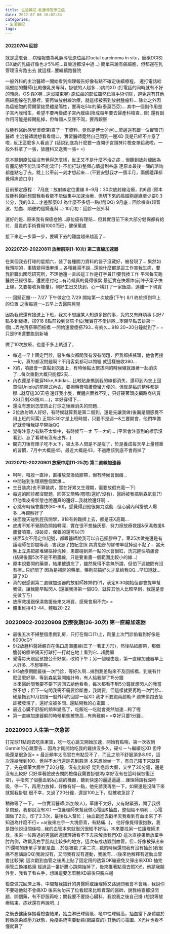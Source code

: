 ```yaml
---
title: 生活雜記-乳腺導管原位癌
date: 2022-07-06 16:02:34
categories: 
- 生活雜記
tags:
---
```


#### 20220704 回診
就是這麼衰...
病理報告為乳腺導管原位癌(Ductal carcinoma in situ，簡稱DCIS)
(3X歲的乳癌好像也才5%吧...買樂透都沒中過...)
簡單來說有癌細胞，但都還在乳管理沒有跑出去
就這樣...要繼續跑醫院

一般外科的主治醫師一開始看到病理報告好像有點不確定後續療程，
還打電話給隔壁間的醫師(比較像乳房專科，掛號的人超多...)詢問XD
(打電話的同時就有不好的預感，OS:靠X喔...還沒結束喔)
原位癌的部位雖然已經手術切除，避免還有其他癌細胞躲在乳腺裡，要再做放射線治療，就這樣被丟到放射腫瘤科...
除此之外因為癌細胞的荷爾蒙接受體是陽性，要再吃5年的藥(泰莫西芬)...
其中一個副作用是子宮內膜增生，希望不要再變成子宮內膜癌(換成每年要去婦產科檢查...昏)
還有副作用可能是經期亂掉，但每個人反應不同，要再觀察

放腫科醫師感覺很資深(查了一下資料，竟然是博士＠＠)...旁邊還有跟一位實習(?)醫師
主治醫師說想看看傷口，實習醫師竟然自己閃到一邊XD 我是已經不介意了啦...反正這麼多人看過了
(話說到底為什麼要一直開子宮頸抹片檢查單給我啦，一般外科拿了一張，放腫科又送我一張= =)

原本聽到原位癌沒有覺得怎麼樣，反正又不是什麼不治之症...
但聽到放射線因為有畫記號不能洗澡不能流汗(=不能打球)整個心情盪到谷底
連原本最後一關的諮詢都差點忘了去，跳上公車前一刻才想起來...
(不要安慰我才一個半月，兩個禮拜都覺得痛苦口亨)

目前預定療程：
7月底：放射線定位畫線
8~9月：30次放射線治療，約6週
(原本放腫科醫師想幫我看看能不能做集中加速治療，但切下來的癌細胞邊緣至少要0.3公分，我的0.2...
才差那麼0.1 為什麼不多切一點(誤)QQ)
9月底：回診檢查(超音波、抽血、順便約個婦產科...)
10月初：回診一般外科

還好的是...原來我有保癌症險...原位癌有理賠...
但其實目前下來大部分健保都有給付，最貴的手術費用1000而已，健保萬歲

接下來走一步算一步，要瞞下去的難度越來越高了...


#### 20220729-20220811 放療前期(1-10次) 第二直線加速器
在某個我去打球的星期六，裝了各種開刀資料的袋子沒藏好，被發現了...
果然如我預期的，事情變得很麻煩...
各種雞湯不說...還說什麼都是這工作害我生病，要我辭職出國唸研究所，不理他還一直該這工作是打字員(?)要我換工作
平常每天跑醫院已經很累，還要應付他...有時候真的覺得很累
最近實在快爆炸(前陣子案子快上線，又要接收負能量)，剛好生日又快到，心一橫訂了一家飯店，逃離一下現實

--- 回歸正題---
7/27 下午做定位
7/29 開始第一次放療(下午)
8/1  終於擠到早上的位置
之後每週一~五早上去醫院晃晃

因為我爸還有接送上下班，我又不想讓某人知道多餘的事，免的又有麻煩事
只好7點多到板橋，搭918 8點前殺到醫院卡位(我實在不愛排隊...寧願早點去排第一個)...弄完再搭車回板橋
一開始還傻傻搭793...有夠久...918 20~30分鐘就到了= = 只是918還要跑到新埔

做了10次放療，也差不多上軌道了，
- 每週一早上固定門診，醫生每次都問我有沒有問題，但我都搖搖頭，他會再接一句，真的都沒問題啊？不用客氣都可以問喔
  就這樣被收390...
- X的，噴膜會一直黏到衣服上，有時候黏太緊拔開的時候線就跟著一起消失了...每次重劃大概只能撐2天...
- 內衣還是不能穿Nike,Adidas...比較貼身搞到我的線都消失，還印到內衣上囧
  買個Uniqlo的前開式內衣，要擦藥膏噴蘆薈蠻方便的，但就是黏的整件都是膠...就穿這30天吧
  還好我小隻，實體店面找不到，只好硬著頭皮網路商店買XS(只剩XS跟XL...)，幸好穿得下...
- 還沒有想到怎麼防止打球之後線消失的問題...
- 2位放射師人好好，有時候就算我是第二個到，還是先讓我做(後面是個感覺不用上班的阿罵)
  正常8:30才是上班時間，只要不是週一&三要開會，他們準備好就會嚷我提早開始QQ
- 覺得注意力有點不太集中，有時候ㄎ一ㄤ ㄎ一ㄤ的... 
  (平常會注意到的標示沒看到、忘了看球有沒有出界...)
- 開完刀後有陣子吃不太下，被太多人問是不是瘦了，於是養成每天早上量體重的習慣，7月中大概是45，最近大概是43，不過應該到底不會再掉了

#### 20220712-20220901 放療中期(11-25次) 第二直線加速器
- 呵呵，噴膜一直掉，直接放棄換紙膠帶，但有時候會很癢...
- 中間碰到生理期整個累爆...
- 生日裝病(也不算裝病，實在好累又生理期，需要放假充電一下)
- 每週的回診都沒問題，回答又簡略(嗯嗯/還好/沒有)，醫師被我搞到森氣氣(?)
  但他看皮膚狀態也說還真的還好...我就說還好啊...
- 心跳有時候會變快(80-90)，感覺得到他很努力跳動...但心臟內科掛號人爆多...再觀察好了
- 後面幾天碰到屁孩開學，918有夠難擠上去，都是莊X高職...
- 皮膚不知不覺顏色開始轉深，實在很不想操灰搭，努力擦放療救援&保濕救援&蘆薈噴霧，沒破皮，保養的還可以(?)
- 後面5次不用定位記號，都跟醫師說我可以自己撕膠帶了，第25次做完還是有護理師在診間等我...害我忘了拍紀念照
  其實患部的膠帶早就掉過不黏了...
  當天晚上立馬把那堆線摳掉洗掉，患部碰到熱一點的水會很紅，洗完趕快噴蘆薈
  (結果後面5次不是不用畫線，只是要重畫一個範圍比較小的線...)
- 原本說要開的藥單，結果被遺忘了，雖然覺得不拿無所謂，但怕下週被問有沒有擦...只好問了
  因為是補開的藥單，藥劑部搞好久才拿給我QQ...早知道就...算了XD
- 真的很感謝第二直線加速器的放射師姊姊們(?)，表定8:30開始但都會提早幫我做，讓我能早點閃人
  (還讓我排第一個QQ，就算其他人比較早到，我還是會先做ㄎㄎ)
- 放療救援跟保濕救援後來又補買，感覺會用不完= =
- 體重維持43-44，體脂20-22


### 20220902-20220908 放療後期(26-30次) 第一直線加速器
- 最後五次不掃整個患側乳房，只打在傷口(?)上，劑量上次門診偷看到好像是6000cGY
- 9/2放腫科醫師親自在傷口周圍畫線(匡了一著正方形)，然後貼紙膠帶，那個脆弱的膠帶隔天打球打一打就在地上看到它...超脆弱
- 覺得每天跟屁孩搶公車好累，改約下午；另一個理由是，第一直線加速器早上人好多...不想等啊~
- 9/5放療期間最後一次門診，等好久啊...搞到我差點來不及回板橋，到底有什麼這麼好聊，等到森氣氣開始計時，有人給我聊了15分鐘  
  本來醫師問我要不要下週回去給他看看，每次都看不到5分鐘就想閃人的我當然不想；但下一句問我需不需要診斷書，我說要，但這樣就要再跑一次門診...
  硬是拖到10月初跟一般外科的回診一起XD 我才不要跑兩趟勒:P
  週末偷跑去急診被發現了，還好沒被多問...還點開我的心電圖...
- 最近心臟不舒服的頻率變高了，吃飯吃一吃就會突然加速...夠了喔
- 第一直線加速器躺的時候單側被墊高...有夠難躺= =幸好只要1分鐘...

### 20220903 人生第一次急診
打完球11點跑去吃孫東寶，吃一吃心跳又開始加速，開始有點喘，第一次收到Garmin的心跳警告...
因為才剛開始吃我的雞排沒多久，硬ㄍㄧㄣ繼續吃XD 但呼吸還是很急促= =
最近頻率太高實在有點受不了，而且之前不舒服頂多8.90，這次還給我到100，覺得不太行還是先到慈濟
本來想說坐一下，有自己降下來就算了，先在領藥大廳坐了20分鐘，沒有比較好
晃到急診大廳，又坐了20分鐘，還是沒有比較好
只好厚著臉皮去問問檢傷我需要掛號嗎(幸好沒有在這時候恢復正常)，手指夾了個量血氧&心跳的機器，聽到快速的逼逼逼逼...
護理師請我深呼吸，停一下，再用力放掉，好像有好一點，他先請我再坐一下，如果還是沒降下來就幫我掛號
很不幸，又過了20分鐘，還是100上下，就被收急診了

稍微等了一下，
一位實習醫師(新加坡人)，華語不太好，又有點緊張，問了我很多問題，我都說沒有XD
一位護理師來幫我做心電圖&抽血，整個超不順利...
心電圖做了2次，印了2.3次，最後找人幫忙；
抽血戳進去戳半天我看到有血出來了不知道為什麼不行= =a(後來左手一大塊瘀青，有點痛...)，
他好像覺得很抱歉，我是跟他說沒關係啦...我的血管本來就很沉很細不好抽，本來要找另一位護理師求救，後來一位路過的男醫師還護理師看不下去來解救我們XD
這次直接果斷放棄手肘內側，改戳我右手肌肉比較多的地方，這次有成功戳到血管，但...好像被彈出來(?)還噴的床單手掌都是血...
於是被戳了第二次...戳的時候還問我有沒有抽菸(我很痛不想講話QQ)我說沒有，又問我有沒有運動，我說有...
(後來他解釋有運動血管會比較彈)
這次戳到血管之後馬上貼了固定用的透氣OK繃避免又彈出來XDD 抽完兩管血換接點滴
經過這一番折騰心跳開始掉了，後來推著點滴去照X光，他請我脫外套，我看了看右手，想說這要怎麼脫XD最後只脱左邊

檢查做完回床上等，中間幫我插針的男醫師或護理師又路過問我會不會痛，我說你不要碰他就不會痛XD
後來匆匆來了位看起來比較資深的醫師，說我檢查都沒問題，開個藥，有不舒服再吃；問我要不要掛心臟科，我說我之後自己掛
(想說等放療結束，症狀還在再說吧...)

之後去健康存摺看檢查結果，抽血淋巴球偏低、嗜中性球偏高，抽血當下身體處於輕微感染或壓力狀態，免疫系統需要動員(網路查的)
其他的心電圖、X光片也看不懂就算了







